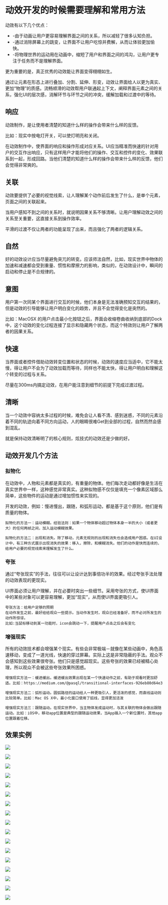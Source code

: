 # 动效开发的时候需要理解和常用方法 #

动效有以下几个优点：

- -由于动画让用户更容易理解界面之间的关系，所以减轻了很多认知负担。
- -通过消除屏幕上的跳变，让界面不让用户吃惊并费解，从而让体验更加愉快。
- -将物理世界的运动用在动画中，缩短了用户和界面之间的鸿沟，让用户更专注于任务而不是理解界面。

更为重要的是，真正优秀的动效能让界面变得栩栩如生。

通过让元素在形态上进行叠加、分割、延伸、形变，动效让界面给人以更为真实、更加“物理”的质感。流畅顺滑的动效帮用户联通起上下文，阐释界面元素之间的关系，强化UI的层次感，消解环节与环节之间的冲突，缓解加载和过渡中的等待。

## 响应 ##
动效制作，是让使用者清楚的知道什么样的操作会带来什么样的反馈。

比如：现实中按电灯开关，可以使灯明亮和关闭。

在动效制作中，使界面的响应和操作形成对应关系。UI应当精准而快速的针对用户的交互作出响应，只有这样用户才能将他们的操作、交互和控件的变化、效果联系到一起，形成回路。当他们清楚的知道什么样的操作会带来什么样的反馈，他们会觉得非常爽的。

## 关联 ##
动效要提供了必要的视觉线索，让人理解某个动作前后发生了什么，是单个元素，页面之间的关联起来。

当用户感知不到之间的关系时，就说明因果关系不够清晰。让用户理解动效之间的关系至关重要，这直接关系到操作效率。

平滑的过渡不仅让两者的功能呈现了出来，而且强化了两者的逻辑关系。

## 自然 ##
好的动效设计应当尽量避免突兀的转变。应该师法自然，比如，现实世界中物体的加速和减速都会受到重量、惯性和摩擦力的影响，类似的，在动效设计中，瞬间的启动和停止是不合规律的。

## 意图 ##
用户第一次同某个界面进行交互的时候，他们本身是无法准确预知交互的结果的，但是动效的引导能够让用户明白变化的趋势，并且不会觉得变化是突然的。

比如：MacOSX 的用户点击最小化按钮之后，界面会收缩卷曲收纳到底部的Dock中，这个动效的变化过程连接了显示和隐藏两个状态，而这个特效则让用户了解两者的因果关系。

## 快速 ##
当界面或者控件借助动效转变位置和状态的时候，动效的速度应当适中，它不能太慢，得让用户不会为了动效加载而等待，同样也不能太快，得让用户明白和理解这个转变的过程与关系。

尽量在300ms内搞定动效，在用户能注意到细节的前提下完成过渡过程。

## 清晰 ##
当一个动效中容纳太多过程的时候，难免会让人看不清、感到迷惑，不同的元素沿着不同的轨迹向着不同方向运动，人的眼睛很难Get到全部的过程，自然而然会感到混乱。

就是保持动效清晰明了的核心规则，炫技式的动效还是少做的好。

## 动效开发几个方法 ##
### 拟物化 ###
在动效中，人物和元素都是真实的，有重量的物体。他们每次走动都好像是生活在真实世界中一样，这种感觉非常真实。这种拟物感不仅仅是填充一个像素区域那么简单，这些物件的运动是通过增加惯性来实现的。

开发的动效，例如：慢进慢出，跟随，和弧形运动，都是基于这个原则，他们是有质量的物体。

    拟物化的方法一：运动模糊。经验法则：如果一个物体移动超过物体本身一半的大小（或者更大）的任何两帧之间，加入运动模糊效果。
    
    拟物化的方法二：出现和消失。除了移动，元素无规则的出现和消失也会造成用户困惑。在UI设计中，有三种方式展示出现消失的效果：移入，擦除，和模糊消失。他们的动作是快而连续的，给用户必要的视觉线索来理解发生了什么。

### 夸张 ###
通过“夸张现实”的手法，往往可以让设计达到事倍功半的效果。经过夸张手法处理的动效表现的更现实。

UI界面必须让用户理解，并在必要时突出一些细节。采用夸张的方式，使UI界面中的某些对象可以更容易理解，更加“现实”，从而使UI界面更吸引人。

    夸张方法：给用户足够的预期
    在动作发生之前，最好给给观众一些提示。当动作发生时，观众已经准备好，而不必对所发生的动作所惊讶。
    比如:当鼠标移动到某一功能时，icon会跳动一下，提醒用户点击之后会有变化

### 增强现实 ###
所有的动效技术都会增强某个现实。有些会非常极端－就像在某些动画中，角色高速移动，变成了一道光线，快速的穿过屏幕。实际上这是非常隐蔽的手法。观众不会感知到这些效果很夸张。他们只是感觉超现实。这些夸张的效果已经被精心处理，所以观众不会被这些夸张效果所困惑。

    增强现实方法一：缓进缓出。缓进缓出效果出现在某一个快速动作之前，有助于观看时更加舒适。比如：https://medium.com/@pasql/transitional-interfaces-926eb80d64e3
    
    增强现实方法二：弧形运动。圆弧路径的运动给人一种更吸引人，更活泼的感觉，而直线运动则比较简单。比如：Mac OS X中，最小化窗口使用了弧线，显得更加活泼
    
    增强现实方法三：跟随运动。在现实世界中，当主物体发成运动时，与其关联的物体会做出跟随运动。比如：iOS中，移动app位置是典型的跟随运动效果，当App插入一个新位置时，其他app位置跟着位移。


## 效果实例 ##

![](assets/dx-1.gif)

![](assets/dx-2.gif)

![](assets/dx-3.gif)

![](assets/dx-4.gif)

![](assets/dx-5.gif)

![](assets/dx-6.jpeg)

![](assets/dx-7.gif)

![](assets/dx-8.gif)

![](assets/dx-9.gif)

![](assets/dx-10.gif)

![](assets/dx-11.gif)

![](assets/dx-12.gif)

![](assets/dx-13.gif)

![](assets/dx-14.jpg)

![](assets/dx-15.gif)

![](assets/dx-16.gif)

![](assets/dx-17.gif)